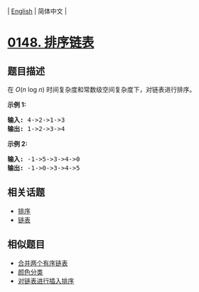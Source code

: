 
| [English](README_EN.md) | 简体中文 |
# [0148. 排序链表](https://leetcode-cn.com/problems/sort-list/)
## 题目描述
<p>在&nbsp;<em>O</em>(<em>n</em>&nbsp;log&nbsp;<em>n</em>) 时间复杂度和常数级空间复杂度下，对链表进行排序。</p>

<p><strong>示例 1:</strong></p>

<pre><strong>输入:</strong> 4-&gt;2-&gt;1-&gt;3
<strong>输出:</strong> 1-&gt;2-&gt;3-&gt;4
</pre>

<p><strong>示例 2:</strong></p>

<pre><strong>输入:</strong> -1-&gt;5-&gt;3-&gt;4-&gt;0
<strong>输出:</strong> -1-&gt;0-&gt;3-&gt;4-&gt;5</pre>

## 相关话题
- [排序](https://leetcode-cn.com/tag/sort)
- [链表](https://leetcode-cn.com/tag/linked-list)
## 相似题目
- [合并两个有序链表](../merge-two-sorted-lists/README.md)
- [颜色分类](../sort-colors/README.md)
- [对链表进行插入排序](../insertion-sort-list/README.md)
